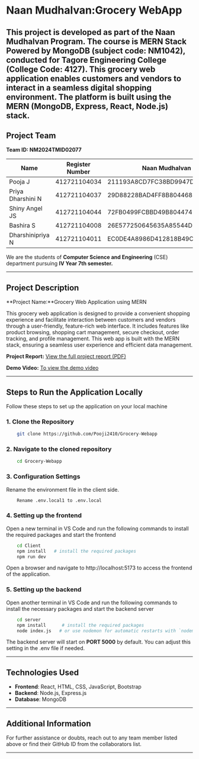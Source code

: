# Naan Mudhalvan:Grocery WebApp

This project is developed as part of the **Naan Mudhalvan Program**. The course is **MERN Stack Powered by MongoDB** **(subject code: NM1042)**, conducted for **Tagore Engineering College** **(College Code: 4127)**. This grocery web application enables customers and vendors to interact in a seamless digital shopping environment. The platform is built using the MERN (MongoDB, Express, React, Node.js) stack.
---

## Project Team

<!-- | Name             | Register Number | Departemnt and Class    |Naan Mudhalvan ID                          |
|------------------|-----------------|-------------------------|-------------------------------------------|
| Pooja.J          | 412721104034    | B.E CSE IV Year 7th Sem | 211193A8CD7FC38BD9947D5F4AA5519D          |
| PriyaDharshini N | 412721104037    | B.E CSE IV Year 7th Sem | 29D88228BAD4FF8B804468F156BFC660          | 
| Shiny Angel JS   | 412721104044    | B.E CSE IV Year 7th Sem | 72FB0499FCBBD49B804474DF5F6DD521          |
| Bashira S        | 412721104008    | B.E CSE IV Year 7th Sem | 26E577250645635A85544D0E225860C0          |
| DharshiniPriya N | 412721104011    | B.E CSE IV Year 7th Sem | EC0DE4A8986D412818B49C6E7FE4947E          | --->

****Team ID:  NM2024TMID02077****

| Name             | Register Number | Naan Mudhalvan ID                         |
|------------------|-----------------|-------------------------------------------|
| Pooja J          | 412721104034    |     211193A8CD7FC38BD9947D5F4AA5519D      |
| Priya Dharshini N| 412721104037    |     29D88228BAD4FF8B804468F156BFC660      |
| Shiny Angel JS   | 412721104044    |     72FB0499FCBBD49B804474DF5F6DD521      |
| Bashira S        | 412721104008    |     26E577250645635A85544D0E225860C0      |
| Dharshinipriya N | 412721104011    |     EC0DE4A8986D412818B49C6E7FE4947E      |


We are the students of **Computer Science and Engineering** (CSE) department pursuing **IV Year 7th semester.**

---


## Project Description

**Project Name:**Grocery Web Application using MERN

This grocery web application is designed to provide a convenient shopping experience and facilitate interaction between customers and vendors through a user-friendly, feature-rich web interface. It includes features like product browsing, shopping cart management, secure checkout, order tracking, and profile management. This web app is built with the MERN stack, ensuring a seamless user experience and efficient data management.

**Project Report:** [View the full project report (PDF)](https://drive.google.com/file/d/1R8IOv4PzRfpkKyYWqJhbWdX9c9JcbYDs/view?usp=sharing)

**Demo Video:** [To view the demo video](https://drive.google.com/file/d/1WlL_IPcruAdezENqhW-MiZBTZ4hluu4A/view?usp=sharing)

---

## Steps to Run the Application Locally

Follow these steps to set up the application on your local machine

### 1. Clone the Repository

```bash
    git clone https://github.com/Pooji2410/Grocery-Webapp 
```

### 2. Navigate to the cloned repository

```bash 
    cd Grocery-Webapp
```

### 3. Configuration Settings
Rename the environment file in the client side.
```bash
    Rename .env.local1 to .env.local
```

### 4. Setting up the frontend
Open a new terminal in VS Code and run the following commands to install the required packages and start the frontend

```bash
    cd Client
    npm install   # install the required packages
    npm run dev
```
Open a browser and navigate to http://localhost:5173 to access the frontend of the application.

### 5. Setting up the backend
Open another terminal in VS Code and run the following commands to install the necessary packages and start the backend server

```bash 
    cd server
    npm install      # install the required packages
    node index.js   # or use nodemon for automatic restarts with `nodemon server.js`
```
The backend server will start on **PORT 5000** by default. You can adjust this setting in the .env file if needed.

---

## Technologies Used

- **Frontend**: React, HTML, CSS, JavaScript, Bootstrap
- **Backend**: Node.js, Express.js
- **Database**: MongoDB
---

## Additional Information

For further assistance or doubts, reach out to any team member listed above or find their GitHub ID from the collaborators list.

---

